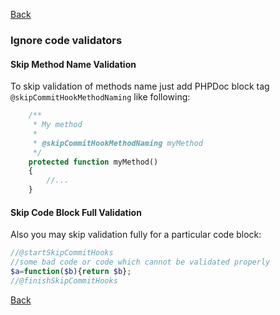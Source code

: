 [Back](README.md)
### Ignore code validators

#### Skip Method Name Validation
To skip validation of methods name just add PHPDoc block tag `@skipCommitHookMethodNaming` like following:

```php
    /**
     * My method
     *
     * @skipCommitHookMethodNaming myMethod
     */
    protected function myMethod()
    {
        //...
    }
```

#### Skip Code Block Full Validation
Also you may skip validation fully for a particular code block:

```php
//@startSkipCommitHooks
//some bad code or code which cannot be validated properly
$a=function($b){return $b};
//@finishSkipCommitHooks
```

[Back](README.md)
